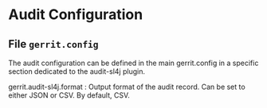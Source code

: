 Audit Configuration
===================

File `gerrit.config`
--------------------

The audit configuration can be defined in the main gerrit.config
in a specific section dedicated to the audit-sl4j plugin.

gerrit.audit-sl4j.format
:	Output format of the audit record. Can be set to either JSON
    or CSV. By default, CSV. 